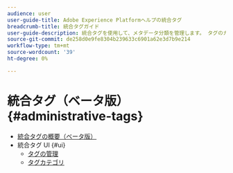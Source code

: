 ```yaml
---
audience: user
user-guide-title: Adobe Experience Platformヘルプの統合タグ
breadcrumb-title: 統合タグガイド
user-guide-description: 統合タグを使用して、メタデータ分類を管理します。 タグのカテゴリとタグを作成する方法を説明します。
source-git-commit: de258d0e9fe8304b239633c6901a62e3d7b9e214
workflow-type: tm+mt
source-wordcount: '39'
ht-degree: 0%

---
```



# 統合タグ（ベータ版）{#administrative-tags}

* [統合タグの概要（ベータ版）](overview.md)
* 統合タグ UI {#ui}
   * [タグの管理](ui/managing-tags.md)
   * [タグカテゴリ](ui/tags-categories.md)
